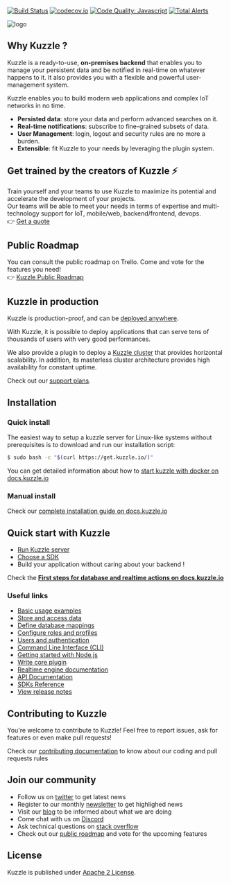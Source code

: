 [![Build Status](https://travis-ci.org/kuzzleio/kuzzle.svg?branch=master)](https://travis-ci.org/kuzzleio/kuzzle)
[![codecov.io](http://codecov.io/github/kuzzleio/kuzzle/coverage.svg?branch=master)](http://codecov.io/github/kuzzleio/kuzzle?branch=master)
[![Code Quality: Javascript](https://img.shields.io/lgtm/grade/javascript/g/kuzzleio/kuzzle.svg?logo=lgtm&logoWidth=18)](https://lgtm.com/projects/g/kuzzleio/kuzzle/context:javascript)
[![Total Alerts](https://img.shields.io/lgtm/alerts/g/kuzzleio/kuzzle.svg?logo=lgtm&logoWidth=18)](https://lgtm.com/projects/g/kuzzleio/kuzzle/alerts)

![logo](https://kuzzle.io/static/public/images/logo_black.png)

## Why Kuzzle ?

Kuzzle is a ready-to-use, **on-premises backend** that enables you to manage your persistent data and be notified in real-time on whatever happens to it. It also provides you with a flexible and powerful user-management system.

Kuzzle enables you to build modern web applications and complex IoT networks in no time.

* **Persisted data**: store your data and perform advanced searches on it.
* **Real-time notifications**: subscribe to fine-grained subsets of data.
* **User Management**: login, logout and security rules are no more a burden.
* **Extensible**: fit Kuzzle to your needs by leveraging the plugin system.

## Get trained by the creators of Kuzzle :zap:

Train yourself and your teams to use Kuzzle to maximize its potential and accelerate the development of your projects.  
Our teams will be able to meet your needs in terms of expertise and multi-technology support for IoT, mobile/web, backend/frontend, devops.  
:point_right: [Get a quote](https://hubs.ly/H0jkfJ_0)

## Public Roadmap

You can consult the public roadmap on Trello. Come and vote for the features you need!  
:point_right: [Kuzzle Public Roadmap](https://trello.com/b/za9vOgRh/kuzzle-public-roadmap)

## Kuzzle in production

Kuzzle is production-proof, and can be [deployed anywhere](https://kuzzle.io/products/by-features/on-premises/). 

With Kuzzle, it is possible to deploy applications that can serve tens of thousands of users with very good performances.  

We also provide a plugin to deploy a [Kuzzle cluster](https://github.com/kuzzleio/kuzzle-plugin-cluster) that provides horizontal scalability. In addition, its masterless cluster architecture provides high availability for constant uptime.

Check out our [support plans](https://kuzzle.io/pricing/).

## Installation

### Quick install

The easiest way to setup a kuzzle server for Linux-like systems without prerequisites is to download and run our installation script:

```bash
$ sudo bash -c "$(curl https://get.kuzzle.io/)"
```

You can get detailed information about how to [start kuzzle with docker on docs.kuzzle.io](https://docs.kuzzle.io/core/2/guides/essentials/installing-kuzzle/#docker)

### Manual install

Check our [complete installation guide on docs.kuzzle.io](https://docs.kuzzle.io/core/2/guides/essentials/installing-kuzzle/#manual-installation)

## Quick start with Kuzzle

* [Run Kuzzle server](https://docs.kuzzle.io/core/2/guides/getting-started/running-kuzzle/)
* [Choose a SDK](https://docs.kuzzle.io/sdk/)
* Build your application without caring about your backend !

Check the [**First steps for database and realtime actions on docs.kuzzle.io**](https://docs.kuzzle.io/core/2/guides/getting-started/first-steps/)

### Useful links

* [Basic usage examples](https://docs.kuzzle.io/core/2/guides/getting-started/first-steps/)
* [Store and access data](https://docs.kuzzle.io/core/2/guides/main-concepts/2-data-storage/)
* [Define database mappings](https://docs.kuzzle.io/core/2/guides/essentials/database-mappings/)
* [Configure roles and profiles](https://docs.kuzzle.io/core/2/guides/essentials/security/)
* [Users and authentication](https://docs.kuzzle.io/core/2/guides/essentials/user-authentication/)
* [Command Line Interface (CLI)](https://docs.kuzzle.io/core/2/guides/essentials/kourou-cli/)
* [Getting started with Node.js](https://docs.kuzzle.io/sdk/js/7/getting-started/node-js/)
* [Write core plugin](https://docs.kuzzle.io/core/2/plugins/)
* [Realtime engine documentation](https://docs.kuzzle.io/core/2/guides/essentials/real-time/)
* [API Documentation](https://docs.kuzzle.io/core/2/api/)  
* [SDKs Reference](https://docs.kuzzle.io/sdk)
* [View release notes](https://github.com/kuzzleio/kuzzle/releases)

## Contributing to Kuzzle

You're welcome to contribute to Kuzzle!
Feel free to report issues, ask for features or even make pull requests!

Check our [contributing documentation](./CONTRIBUTING.md) to know about our coding and pull requests rules

## Join our community

* Follow us on [twitter](https://twitter.com/kuzzleio) to get latest news
* Register to our monthly [newsletter](http://eepurl.com/bxRxpr) to get highlighed news
* Visit our [blog](https://blog.kuzzle.io/) to be informed about what we are doing
* Come chat with us on [Discord](http://join.discord.kuzzle.io)
* Ask technical questions on [stack overflow](https://stackoverflow.com/search?q=kuzzle)
* Check out our [public roadmap](https://trello.com/b/za9vOgRh/kuzzle-public-roadmap) and vote for the upcoming features

## License

Kuzzle is published under [Apache 2 License](./LICENSE.md).
